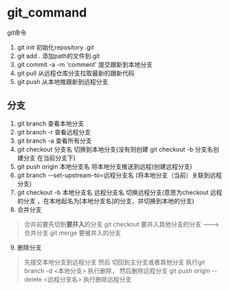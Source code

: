 # git_command
git命令

1. git init 初始化repository .git
2. git add . 添加path的文件到.git
3. git commit -a -m 'comment'  提交跟新到本地分支
4. git pull 从远程仓库分支拉取最新的跟新代码
5. git push 从本地推跟新到远程分支

## 分支

1. git branch  查看本地分支
2. git branch -r 查看远程分支
3. git branch -a 查看所有分支
4. git checkout 分支名 切换到本地分支(没有则创建 git checkout -b 分支名创建分支 在当前分支下)
5. git push origin 本地分支名 将本地分支推送到远程(创建远程分支)
6. git branch --set-upstream-to=远程分支名 (将本地分支（当前）关联到远程分支)
7. git checkout -b 本地分支名 远程分支名   切换远程分支(意思为checkout 远程的分支 ，在本地起名为[本地分支名]的分支，并切换到本地的分支)
8. 合并分支

> 合并前要先切到<b>要并入</b>的分支  git checkout 要并入其他分支的分支  ---> 合并分支 git merge 要被并入的分支  

9. 删除分支

> 先提交本地分支到远程分支 然后 切回到主分支或者其他分支  执行git branch -d <本地分支> 执行删除， 然后删除远程分支 git push origin --delete <远程分支名> 执行删除远程分支
